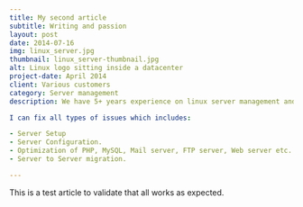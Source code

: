 ```yaml
---
title: My second article
subtitle: Writing and passion
layout: post
date: 2014-07-16
img: linux_server.jpg
thumbnail: linux_server-thumbnail.jpg
alt: Linux logo sitting inside a datacenter
project-date: April 2014
client: Various customers
category: Server management
description: We have 5+ years experience on linux server management and am passionate about it. If you need to setup new application or fix an existing one, wait, don't go anywhere! You're at the perfect place. :) 

I can fix all types of issues which includes:

- Server Setup 
- Server Configuration. 
- Optimization of PHP, MySQL, Mail server, FTP server, Web server etc. 
- Server to Server migration.

---
```


This is a test article to validate that all works as expected.